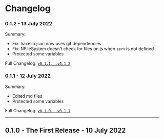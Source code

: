 # Changelog


### 0.1.2 - 13 July 2022
Summary:
 - Fix: haxelib.json now uses git dependencies
 - Fix: NFileSystem doesn't check for files on js when `serv` is not defined
 - Protected some variables

Full Changelog: [`v0.1.1...v0.1.2`](https://github.com/NeroGM/NBase/compare/v0.1.1...v0.1.2)

### 0.1.1 - 12 July 2022
Summary:
 - Edited md files
 - Protected some variables

Full Changelog: [`v0.1.0...v0.1.1`](https://github.com/NeroGM/NBase/compare/v0.1.0...v0.1.1)

---

## 0.1.0 - The First Release - 10 July 2022